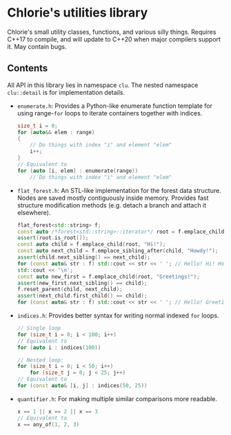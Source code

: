 # Chlorie's utilities library

Chlorie's small utility classes, functions, and various silly things. Requires C\++17 to compile, and will update to C\++20 when major compilers support it. May contain bugs.

## Contents

All API in this library lies in namespace `clu`. The nested namespace `clu::detail` is for implementation details.

- `enumerate.h`: Provides a Python-like enumerate function template for using range-`for` loops to iterate containers together with indices.

    ```cpp
    size_t i = 0;
    for (auto&& elem : range)
    {
        // Do things with index "i" and element "elem"
        i++;
    }
    // Equivalent to
    for (auto [i, elem] : enumerate(range))
        // Do things with index "i" and element "elem"
    ```

- `flat_forest.h`: An STL-like implementation for the forest data structure. Nodes are saved mostly contiguously inside memory. Provides fast structure modification methods (e.g. detach a branch and attach it elsewhere).

    ```cpp
    flat_forest<std::string> f;
    const auto /*forest<std::string>::iterator*/ root = f.emplace_child(f.end(), "Hello!");
    assert(root.is_root());
    const auto child = f.emplace_child(root, "Hi!");
    const auto next_child = f.emplace_sibling_after(child, "Howdy!");
    assert(child.next_sibling() == next_child);
    for (const auto& str : f) std::cout << str << ' '; // Hello! Hi! Howdy!
    std::cout << '\n';
    const auto new_first = f.emplace_child(root, "Greetings!");
    assert(new_first.next_sibling() == child);
    f.reset_parent(child, next_child);
    assert(next_child.first_child() == child);
    for (const auto& str : f) std::cout << str << ' '; // Hello! Greetings! Howdy! Hi!
    ```

- `indices.h`: Provides better syntax for writing normal indexed `for` loops.

    ```cpp
    // Single loop
    for (size_t i = 0; i < 100; i++)
    // Equivalent to
    for (auto i : indices(100))
    
    // Nested loop:
    for (size_t i = 0; i < 50; i++)
        for (size_t j = 0; j < 25; j++)
    // Equivalent to
    for (const auto& [i, j] : indices(50, 25))
    ```

- `quantifier.h`: For making multiple similar comparisons more readable.

    ~~~~ cpp
    x == 1 || x == 2 || x == 3
    // Equivalent to
    x == any_of(1, 2, 3)
    ~~~~
